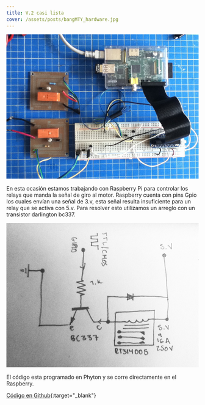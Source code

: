 ```yaml
---
title: V.2 casi lista
cover: /assets/posts/bangMTY_hardware.jpg
---
```

![](/assets/posts/bangMTY_hardware.jpg)

En esta ocasión estamos trabajando con Raspberry Pi para controlar los relays que manda la señal de giro al motor. Raspberry cuenta con pins Gpio los cuales envían una señal de 3.v, esta señal resulta insuficiente para un relay que se activa con 5.v. Para resolver esto utilizamos un arreglo con un transistor darlington bc337.

![](/assets/posts/bangMTY_schematics.jpg)

El código esta programado en Phyton y se corre directamente en el Raspberry.

[Código en Github](https://github.com/astrovandalistas/bangMTYRpiPy){:target="_blank"}
